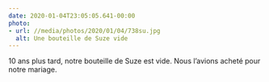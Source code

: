 ```yaml
---
date: 2020-01-04T23:05:05.641-00:00
photo:
- url: //media/photos/2020/01/04/738su.jpg
  alt: Une bouteille de Suze vide
---
```

10 ans plus tard, notre bouteille de Suze est vide. Nous l’avions acheté pour notre mariage.
